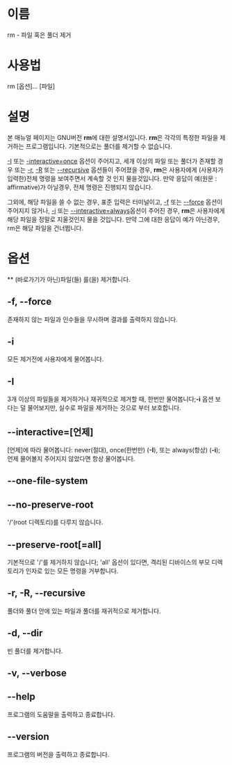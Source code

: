 # 이름
rm - 파일 혹은 풀더 제거
# 사용법
rm [옵션]... [파일]
# 설명
본 매뉴얼 페이지는 GNU버전 **rm**에 대한 설명서입니다. **rm**은 각각의 특정한 파일을 제거하는 프로그램입니다. 기본적으로는 풀더를 제거할 수 없습니다.    

<u> -I</u> 또는 <u>-interactive=once</u> 옵션이 주어지고, 세개 이상의 파일 또는 풀더가 존재할 경우 또는 <u>-r</u>, <u>-R</u> 또는 <u>--recursive</u> 옵션들이 주어졌을 경우, **rm**은 사용자에게 (사용자가 입력한)전체 명령을 보여주면서 계속할 것 인지 물을것입니다. 만약 응답이 예(원문 : affirmative)가 아닐경우, 전체 명령은 진행되지 않습니다.  
  
그외에, 해당 파일을 쓸 수 없는 경우, 표준 입력은 터미널이고, <u>-f</u> 또는 <u>--force</u> 옵션이 주어지지 않거나, <u>-i</u> 또는 <u>--interactive=always</u>옵션이 주어진 경우, **rm**은 사용자에게 해당 파일을 정말로 지울것인지 물을 것입니다. 만약 그에 대한 응답이 예가 아닌경우, rm은 해당 파일을 건너뜁니다.

# 옵션
** (바로가기가 아닌)파일(들) 를(을) 제거합니다.
## -f, --force
존재하지 않는 파일과 인수들을 무시하며 결과를 출력하지 않습니다.
## -i
모든 제거전에 사용자에게 물어봅니다.
## -I
3개 이상의 파일들을 제거하거나 재귀적으로 제거할 때, 한번만 물어봅니다;**-i** 옵션 보다는 덜 물어보지만, 실수로 파일을 제거하는 것으로 부터 보호합니다.
## --interactive=[언제]
[언제]에 따라 물어봅니다: never(절대), once(한번만) (**-I**), 또는 always(항상) (**-i**); 언제 물어볼지 주어지지 않았다면 항상 물어봅니다.
## --one-file-system
## --no-preserve-root
'/'(root 디렉토리)를 다루지 않습니다.
## --preserve-root[=all]
기본적으로 '/'를 제거하지 않습니다; 'all' 옵션이 있다면, 격리된 디바이스의 부모 디렉토리가 인자로 있는 모든 명령을 거부합니다.
## -r, -R, --recursive
풀더와 풀더 안에 있는 파일과 풀더를 재귀적으로 제거합니다.
## -d, --dir
빈 풀더를 제거합니다.
## -v, --verbose
## --help
프로그램의 도움말을 출력하고 종료합니다.
## --version
프로그램의 버전을 출력하고 종료합니다.
